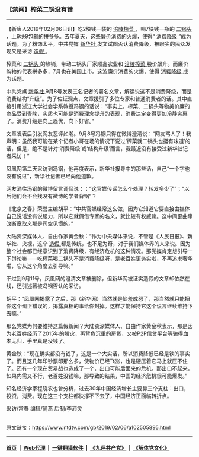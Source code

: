### 【禁闻】榨菜二锅没有错
------------------------

<div class="post_content">
 <p>
  【新唐人2019年02月06日讯】吃2块钱一袋的
  <a href="https://www.ntdtv.com/gb/涪陵榨菜.htm">
   涪陵榨菜
  </a>
  ，喝7块钱一瓶的
  <a href="https://www.ntdtv.com/gb/二锅头.htm">
   二锅头
  </a>
  ，上9块9包邮的拼多多。去年夏天，这些廉价消费的火爆，使得“
  <a href="https://www.ntdtv.com/gb/消费降级.htm">
   消费降级
  </a>
  ”成为话题。为了粉饰太平，中共党媒
  <a href="https://www.ntdtv.com/gb/新华社.htm">
   新华社
  </a>
  发文试图否认消费降级，被眼尖的民众发现又是采访
  <a href="https://www.ntdtv.com/gb/造假.htm">
   造假
  </a>
  。
 </p>
 <p>
  榨菜和
  <a href="https://www.ntdtv.com/gb/二锅头.htm">
   二锅头
  </a>
  的热销，带动二锅头厂家顺鑫农业和
  <a href="https://www.ntdtv.com/gb/涪陵榨菜.htm">
   涪陵榨菜
  </a>
  股价飙升。而廉价购物的代表拼多多，7月也在美国上市。这波廉价消费的火爆，使得
  <a href="https://www.ntdtv.com/gb/消费降级.htm">
   消费降级
  </a>
  成为话题。
 </p>
 <p>
  中共党媒
  <a href="https://www.ntdtv.com/gb/新华社.htm">
   新华社
  </a>
  9月8号发表三名记者的署名文章，解读说这不是消费降级，而是消费结构“升级”。为了佐证观点，文章援引了多位专家和普通消费者的话。其中直接引用浙江大学社会学系教授冯钢的话说：“事实上，榨菜、二锅头等物美价廉的商品受到青睐，实质也可能是消费理念提升的表现，消费决定变得更加冷静实惠了。消费升级是向上趋优，向下好省。”
 </p>
 <p>
  文章发表后引发网友恶评如潮。9月8号冯钢只得在微博澄清说：“网友骂人了！我声明：虽然我可能在某个记者小哥在场的情况下说过‘榨菜就二锅头也挺有味道’的话，但是，绝不是针对‘消费降级’或‘结构升级’而言，我最近没有接受过新华社记者采访！”
 </p>
 <p>
  凤凰网第二天采访到冯钢，他再度表示，新华社报导中的那些话，自己“一个字也没有说过”，新华社记者已经向他道歉。
 </p>
 <p>
  网友涌往冯钢的微博留言调侃说：；“这官媒传谣怎么个处理？转发多少了”；“以后他们会不会找没有微博的学者背锅”？
 </p>
 <p>
  《北京之春》荣誉主编胡平：“中共官媒经常这么做，因为它知道它要直接由媒体自己说话没有说服力，所以它就假借专家的名义，就比较有权威嘛。这中间歪曲窜改断章取义那是司空见惯的。”
 </p>
 <p>
  大陆资深媒体人、自由作家黄金秋：“作为中央媒体来说，不管是《人民日报》、新华社、央视，这个
  <a href="https://www.ntdtv.com/gb/造假.htm">
   造假
  </a>
  都是传统，也不足为奇，对于我们媒体界的人来说。因为整个社会都已经意识到了消费降级，有经济危机的这种情况。那党媒肯定想引导一下舆论嘛——吃榨菜喝二锅头不是消费降级呀，是老百姓更务实啦，不再追求奢华啦，它从这个角度去引导嘛。”
 </p>
 <p>
  不过到9月11号，凤凰网的澄清文章被删除，但新华网被证实造假的文章却依然在线，还引述著被冯钢否认的采访。
 </p>
 <p>
  胡平：“凤凰网揭露了之后，那（新华网）当然就是恼羞成怒了，那当然就只能把你这个纠正错误的，揭露真相的事给你封掉。这样才能保持它这个谎言继续维持下去嘛。”
 </p>
 <p>
  那么党媒为何要维持这篇假新闻？大陆资深媒体人、自由作家黄金秋表示，那是因为老百姓经历了2015年的股灾，再背负沉重的房贷，又被P2P信贷平台等骗得血本无归，手里真是没钱了。
 </p>
 <p>
  黄金秋：“现在确实都没有钱了，这是一个大实话，所以消费降低已经是铁的事实了。而且这几年印钞票印那么多，使物价已经飞涨，也是硬压着它马上就压不住了。还有一个现在贸易战也造成了一个，出口可能后面来的危机。那出口不起来，如果内需又不行，老百姓没钱嘛，那导致的结果，中国的经济危机很可能爆发。”
 </p>
 <p>
  知名经济学家程晓农也曾分析，过去30年中国经济增长主要靠三个支柱：出口，投资，消费。现在这三个支柱都快撑不下去了，中国经济正面临转折点。
 </p>
 <p>
  采访/常春 编辑/尚燕 后制/李沛灵
 </p>
 <div class="single_ad">
 </div>
</div>

<br/>原文链接：https://www.ntdtv.com/gb/2019/02/06/a102505895.html


------------------------
#### [首页](https://github.com/gfw-breaker/banned-news/blob/master/README.md) &nbsp;|&nbsp; [Web代理](https://github.com/labour-camp/helloworld) &nbsp;|&nbsp; [一键翻墙软件](https://github.com/gfw-breaker/nogfw/blob/master/README.md) &nbsp;|&nbsp; [《九评共产党》](https://github.com/gfw-breaker/9ping.md/blob/master/README.md#九评之一评共产党是什么) &nbsp;|&nbsp; [《解体党文化》](https://github.com/gfw-breaker/jtdwh.md/blob/master/README.md#绪论)

